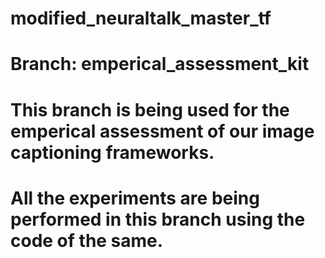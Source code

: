 # modified_neuraltalk_master_tf
# Branch: emperical_assessment_kit
# This branch is being used for the emperical assessment of our image captioning frameworks.
# All the experiments are being performed in this branch using the code of the same.
